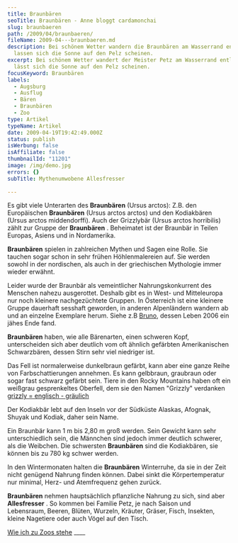 ```yaml
---
title: Braunbären
seoTitle: Braunbären - Anne bloggt cardamonchai
slug: braunbaeren
path: /2009/04/braunbaeren/
fileName: 2009-04---braunbaeren.md
description: Bei schönem Wetter wandern die Braunbären am Wasserrand entlang und
  lassen sich die Sonne auf den Pelz scheinen.
excerpt: Bei schönem Wetter wandert der Meister Petz am Wasserrand entlang und
  lässt sich die Sonne auf den Pelz scheinen.
focusKeyword: Braunbären
labels:
  - Augsburg
  - Ausflug
  - Bären
  - Braunbären
  - Zoo
type: Artikel
typeName: Artikel
date: 2009-04-19T19:42:49.000Z
status: publish
isWerbung: false
isAffiliate: false
thumbnailId: "11201"
image: /img/demo.jpg
errors: {}
subTitle: Mythenumwobene Allesfresser
  
---
```


Es gibt viele Unterarten des **Braunbären** (Ursus arctos): Z.B. den
Europäischen **Braunbären** (Ursus arctos arctos) und den Kodiakbären (Ursus
arctos middendorffi). Auch der Grizzlybär (Ursus arctos horribilis) zählt zur
Gruppe der **Braunbären** . Beheimatet ist der Braunbär in Teilen Europas,
Asiens und in Nordamerika.

**Braunbären** spielen in zahlreichen Mythen und Sagen eine Rolle. Sie tauchen
sogar schon in sehr frühen Höhlenmalereien auf. Sie werden sowohl in der
nordischen, als auch in der griechischen Mythologie immer wieder erwähnt.

Leider wurde der Braunbär als vemeintlicher Nahrungskonkurrent des Menschen
nahezu ausgerottet. Deshalb gibt es in West- und Mitteleuropa nur noch kleinere
nachgezüchtete Gruppen. In Österreich ist eine kleinere Gruppe dauerhaft
sesshaft geworden, in anderen Alpenländern wandern ab und an einzelne Exemplare
herum. Siehe z.B [Bruno](http://jetzt.sueddeutsche.de/texte/anzeigen/318266),
dessen Leben 2006 ein jähes Ende fand.

**Braunbären** haben, wie alle Bärenarten, einen schweren Kopf, unterscheiden
sich aber deutlich vom oft ähnlich gefärbten Amerikanischen Schwarzbären, dessen
Stirn sehr viel niedriger ist.

Das Fell ist normalerweise dunkelbraun gefärbt, kann aber eine ganze Reihe von
Farbschattierungen annehmen. Es kann gelbbraun, graubraun oder sogar fast
schwarz gefärbt sein. Tiere in den Rocky Mountains haben oft ein weißgrau
gesprenkeltes Oberfell, dem sie den Namen "Grizzly" verdanken
[grizzly = englisch - gräulich](http://dict.leo.org/?lp=ende&from=fx3&search=grizzly)

Der Kodiakbär lebt auf den Inseln vor der Südküste Alaskas, Afognak, Shuyak und
Kodiak, daher sein Name.

Ein Braunbär kann 1 m bis 2,80 m groß werden. Sein Gewicht kann sehr
unterschiedlich sein, die Männchen sind jedoch immer deutlich schwerer, als die
Weibchen. Die schwersten **Braunbären** sind die Kodiakbären, sie können bis zu
780 kg schwer werden.

In den Wintermonaten halten die **Braunbären** Winterruhe, da sie in der Zeit
nicht genügend Nahrung finden können. Dabei sinkt die Körpertemperatur nur
minimal, Herz- und Atemfrequenz gehen zurück.

**Braunbären** nehmen hauptsächlich pflanzliche Nahrung zu sich, sind aber
**Allesfresser** . So kommen bei Familie Petz, je nach Saison und Lebensraum,
Beeren, Blüten, Wurzeln, Kräuter, Gräser, Fisch, Insekten, kleine Nagetiere oder
auch Vögel auf den Tisch.

[Wie ich zu Zoos stehe](/2015/04/wie-ich-zu-zoos-stehe/) \_\_\_\_

  